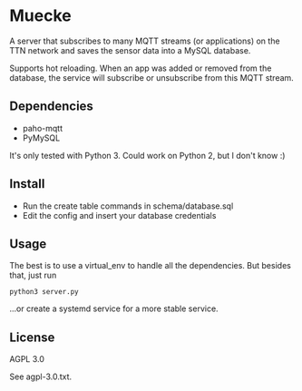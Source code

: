 # Muecke
A server that subscribes to many MQTT streams (or applications) on the TTN network 
and saves the sensor data into a MySQL database.

Supports hot reloading. When an app was added or removed from the database, the service
will subscribe or unsubscribe from this MQTT stream.

## Dependencies
* paho-mqtt
* PyMySQL

It's only tested with Python 3. Could work on Python 2, but I don't know :)

## Install
* Run the create table commands in schema/database.sql
* Edit the config and insert your database credentials

## Usage
The best is to use a virtual_env to handle all the dependencies. But besides that, just run

```
python3 server.py
```

...or create a systemd service for a more stable service.


## License
AGPL 3.0

See agpl-3.0.txt.